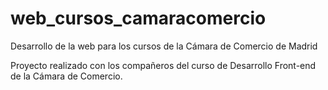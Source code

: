 # web_cursos_camaracomercio
Desarrollo de la web para los cursos de la Cámara de Comercio de Madrid

Proyecto realizado con los compañeros del curso de Desarrollo Front-end de la Cámara de Comercio.
